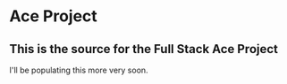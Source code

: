 # Ace Project

## This is the source for the Full Stack Ace Project


I'll be populating this more very soon.